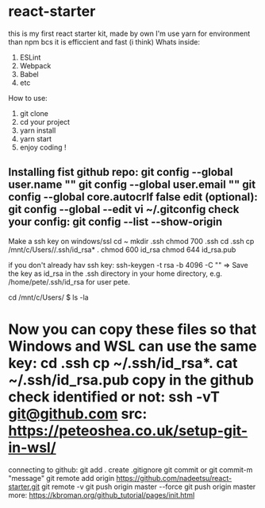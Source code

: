 # react-starter
this is my first react starter kit, made by own
I'm use yarn for environment than npm bcs it is efficcient and fast (i think)
Whats inside:
1. ESLint
2. Webpack
3. Babel
4. etc

How to use:
1. git clone 
2. cd your project
3. yarn install
4. yarn start
5. enjoy coding !

Installing fist github repo:
git config --global user.name "<yourname>"
git config --global user.email "<youremail>"
git config --global core.autocrlf false
edit (optional): git config --global --edit
  vi ~/.gitconfig
check your config: git config --list --show-origin
-----
Make a ssh key on windows/ssl
cd ~
mkdir .ssh
chmod 700 .ssh
cd .ssh
cp /mnt/c/Users/<yourname>/.ssh/id_rsa* .
chmod 600 id_rsa
chmod 644 id_rsa.pub

if you don't already hav ssh key:
ssh-keygen -t rsa -b 4096 -C "<email>" => Save the key as id_rsa in the .ssh directory in your home directory, e.g. /home/pete/.ssh/id_rsa for user pete.

cd /mnt/c/Users/<user>
$ ls -la
  
Now you can copy these files so that Windows and WSL can use the same key:
cd .ssh
cp ~/.ssh/id_rsa*.
cat ~/.ssh/id_rsa.pub
copy in the github
check identified or not: ssh -vT git@github.com
src: https://peteoshea.co.uk/setup-git-in-wsl/
=========================================================================================================

connecting to github:
git add .
create  .gitignore
git commit or git commit-m "message"
git remote add origin https://github.com/nadeetsu/react-starter.git
git remote -v
git push origin master --force
git push origin master
more: https://kbroman.org/github_tutorial/pages/init.html

